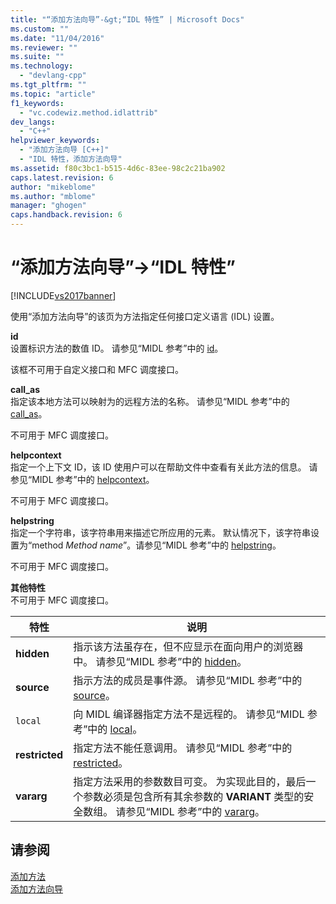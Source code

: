 ```yaml
---
title: "“添加方法向导”-&gt;“IDL 特性” | Microsoft Docs"
ms.custom: ""
ms.date: "11/04/2016"
ms.reviewer: ""
ms.suite: ""
ms.technology: 
  - "devlang-cpp"
ms.tgt_pltfrm: ""
ms.topic: "article"
f1_keywords: 
  - "vc.codewiz.method.idlattrib"
dev_langs: 
  - "C++"
helpviewer_keywords: 
  - "添加方法向导 [C++]"
  - "IDL 特性，添加方法向导"
ms.assetid: f80c3bc1-b515-4d6c-83ee-98c2c21ba902
caps.latest.revision: 6
author: "mikeblome"
ms.author: "mblome"
manager: "ghogen"
caps.handback.revision: 6
---
```

# “添加方法向导”-&gt;“IDL 特性”
[!INCLUDE[vs2017banner](../assembler/inline/includes/vs2017banner.md)]

使用“添加方法向导”的该页为方法指定任何接口定义语言 \(IDL\) 设置。  
  
 **id**  
 设置标识方法的数值 ID。  请参见“MIDL 参考”中的 [id](http://msdn.microsoft.com/library/windows/desktop/aa367040)。  
  
 该框不可用于自定义接口和 MFC 调度接口。  
  
 **call\_as**  
 指定该本地方法可以映射为的远程方法的名称。  请参见“MIDL 参考”中的 [call\_as](http://msdn.microsoft.com/library/windows/desktop/aa366748)。  
  
 不可用于 MFC 调度接口。  
  
 **helpcontext**  
 指定一个上下文 ID，该 ID 使用户可以在帮助文件中查看有关此方法的信息。  请参见“MIDL 参考”中的 [helpcontext](http://msdn.microsoft.com/library/windows/desktop/aa366851)。  
  
 不可用于 MFC 调度接口。  
  
 **helpstring**  
 指定一个字符串，该字符串用来描述它所应用的元素。  默认情况下，该字符串设置为“method *Method name*”。请参见“MIDL 参考”中的 [helpstring](http://msdn.microsoft.com/library/windows/desktop/aa366856)。  
  
 不可用于 MFC 调度接口。  
  
 **其他特性**  
 不可用于 MFC 调度接口。  
  
|特性|说明|  
|--------|--------|  
|**hidden**|指示该方法虽存在，但不应显示在面向用户的浏览器中。  请参见“MIDL 参考”中的 [hidden](http://msdn.microsoft.com/library/windows/desktop/aa366861)。|  
|**source**|指示方法的成员是事件源。  请参见“MIDL 参考”中的 [source](http://msdn.microsoft.com/library/windows/desktop/aa367166)。|  
|`local`|向 MIDL 编译器指定方法不是远程的。  请参见“MIDL 参考”中的 [local](http://msdn.microsoft.com/library/windows/desktop/aa367071)。|  
|**restricted**|指定方法不能任意调用。  请参见“MIDL 参考”中的 [restricted](http://msdn.microsoft.com/library/windows/desktop/aa367157)。|  
|**vararg**|指定方法采用的参数数目可变。  为实现此目的，最后一个参数必须是包含所有其余参数的 **VARIANT** 类型的安全数组。  请参见“MIDL 参考”中的 [vararg](http://msdn.microsoft.com/library/windows/desktop/aa367304)。|  
  
## 请参阅  
 [添加方法](../ide/adding-a-method-visual-cpp.md)   
 [添加方法向导](../ide/add-method-wizard.md)